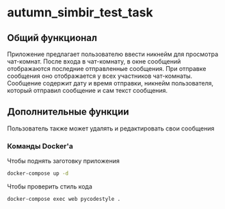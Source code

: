# autumn_simbir_test_task

## Общий функционал

Приложение предлагает пользователю ввести никнейм для просмотра
чат-комнат. После входа в чат-комнату, в окне сообщений отображаются последние
отправленные сообщения. При отправке сообщения оно отображается у всех
участников чат-комнаты. Сообщение содержит дату и время отправки, никнейм
пользователя, который отправил сообщение и сам текст сообщения.

## Дополнительные функции

Пользователь также может удалять и редактировать свои сообщения

### Команды Docker'а

Чтобы поднять заготовку приложения

```sh
docker-compose up -d
```

Чтобы проверить стиль кода

```sh
docker-compose exec web pycodestyle .
```
